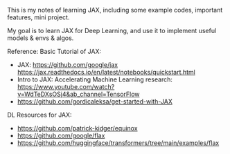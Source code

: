 This is my notes of learning JAX, including some example codes, important features, mini project.

My goal is to learn JAX for Deep Learning, and use it to implement useful models & envs & algos.

Reference:
Basic Tutorial of JAX:
* JAX: https://github.com/google/jax  https://jax.readthedocs.io/en/latest/notebooks/quickstart.html
* Intro to JAX: Accelerating Machine Learning research: https://www.youtube.com/watch?v=WdTeDXsOSj4&ab_channel=TensorFlow
* https://github.com/gordicaleksa/get-started-with-JAX

DL Resources for JAX:
* https://github.com/patrick-kidger/equinox
* https://github.com/google/flax
* https://github.com/huggingface/transformers/tree/main/examples/flax
